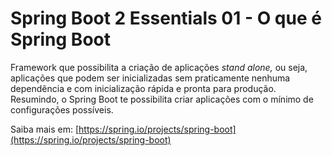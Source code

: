 # Spring Boot 2 Essentials 01 - O que é Spring Boot

Framework que possibilita a criação de aplicações *stand alone,* ou seja, aplicações que podem ser inicializadas sem praticamente nenhuma dependência e com inicialização rápida e pronta para produção. Resumindo, o Spring Boot te possibilita criar aplicações com o mínimo de configurações possíveis.

Saiba mais em: [https://spring.io/projects/spring-boot](https://spring.io/projects/spring-boot)